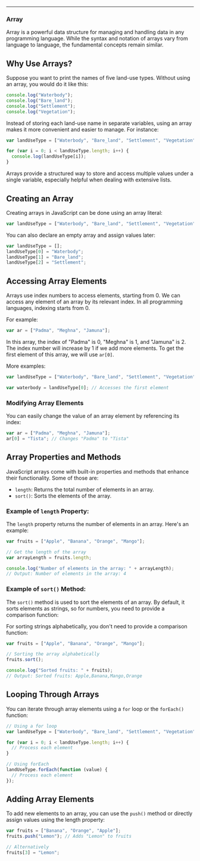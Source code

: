 
---

### **Array**

Array is a powerful data structure for managing and handling data in any programming language. While the syntax and notation of arrays vary from language to language, the fundamental concepts remain similar.

## Why Use Arrays?

Suppose you want to print the names of five land-use types. Without using an array, you would do it like this:

```javascript
console.log("Waterbody");
console.log("Bare_land");
console.log("Settlement");
console.log("Vegetation");
```

Instead of storing each land-use name in separate variables, using an array makes it more convenient and easier to manage. For instance:

```javascript
var landUseType = ["Waterbody", "Bare_land", "Settlement", "Vegetation"];

for (var i = 0; i < landUseType.length; i++) {
  console.log(landUseType[i]);
}
```


Arrays provide a structured way to store and access multiple values under a single variable, especially helpful when dealing with extensive lists.

## Creating an Array

Creating arrays in JavaScript can be done using an array literal:

```javascript
var landUseType = ["Waterbody", "Bare_land", "Settlement", "Vegetation"];
```

You can also declare an empty array and assign values later:

```javascript
var landUseType = [];
landUseType[0] = "Waterbody";
landUseType[1] = "Bare_land";
landUseType[2] = "Settlement";
```

## Accessing Array Elements

Arrays use index numbers to access elements, starting from 0. We can access any element of an array by its relevant index. In all programming languages, indexing starts from 0.

For example:

```javascript
var ar = ["Padma", "Meghna", "Jamuna"];
```

In this array, the index of "Padma" is 0, "Meghna" is 1, and "Jamuna" is 2. The index number will increase by 1 if we add more elements. To get the first element of this array, we will use `ar[0]`.

More examples:

```javascript
var landUseType = ["Waterbody", "Bare_land", "Settlement", "Vegetation"];

var waterbody = landUseType[0]; // Accesses the first element
```

###  Modifying Array Elements

You can easily change the value of an array element by referencing its index:

```javascript
var ar = ["Padma", "Meghna", "Jamuna"];
ar[0] = "Tista"; // Changes "Padma" to "Tista"
```


## Array Properties and Methods

JavaScript arrays come with built-in properties and methods that enhance their functionality. Some of those are:

- `length`: Returns the total number of elements in an array.
- `sort()`: Sorts the elements of the array.


### Example of `length` Property:

The `length` property returns the number of elements in an array. Here's an example:

```javascript
var fruits = ["Apple", "Banana", "Orange", "Mango"];

// Get the length of the array
var arrayLength = fruits.length;

console.log("Number of elements in the array: " + arrayLength);
// Output: Number of elements in the array: 4
```

### Example of `sort()` Method:

The `sort()` method is used to sort the elements of an array. By default, it sorts elements as strings, so for numbers, you need to provide a comparison function:



For sorting strings alphabetically, you don't need to provide a comparison function:

```javascript
var fruits = ["Apple", "Banana", "Orange", "Mango"];

// Sorting the array alphabetically
fruits.sort();

console.log("Sorted fruits: " + fruits);
// Output: Sorted fruits: Apple,Banana,Mango,Orange
```

## Looping Through Arrays

You can iterate through array elements using a `for` loop or the `forEach()` function:

```javascript
// Using a for loop
var landUseType = ["Waterbody", "Bare_land", "Settlement", "Vegetation"];

for (var i = 0; i < landUseType.length; i++) {
  // Process each element
}

// Using forEach
landUseType.forEach(function (value) {
  // Process each element
});
```

## Adding Array Elements

To add new elements to an array, you can use the `push()` method or directly assign values using the length property:

```javascript
var fruits = ["Banana", "Orange", "Apple"];
fruits.push("Lemon"); // Adds "Lemon" to fruits

// Alternatively
fruits[3] = "Lemon";
```